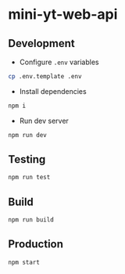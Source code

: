 # mini-yt-web-api

## Development

- Configure `.env` variables

```bash
cp .env.template .env
```

- Install dependencies

```bash
npm i
```

- Run dev server

```bash
npm run dev
```

## Testing

```bash
npm run test
```

## Build

```bash
npm run build
```

## Production

```bash
npm start
```
